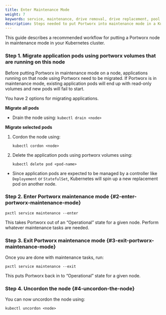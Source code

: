 ```yaml
---
title: Enter Maintenance Mode
weight: 7
keywords: service, maintenance, drive removal, drive replacement, pool list, pool priority
description: Steps needed to put Portworx into maintenance mode in a Kubernetes cluster
---
```


This guide describes a recommended workflow for putting a Portworx node in maintenance mode in your Kubernetes cluster.

### Step 1. Migrate application pods using portworx volumes that are running on this node

Before putting Portworx in maintenance mode on a node, applications running on that node using Portworx need to be migrated. If Portworx is in maintenance mode, existing application pods will end up with read-only volumes and new pods will fail to start.

You have 2 options for migrating applications.

**Migrate all pods**

* Drain the node using: `kubectl drain <node>`

**Migrate selected pods**

1. Cordon the node using:

    ```text
    kubectl cordon <node>
    ```

2. Delete the application pods using portworx volumes using:

    ```text
    kubectl delete pod <pod-name>
    ```

* Since application pods are expected to be managed by a controller like `Deployement` or `StatefulSet`, Kubernetes will spin up a new replacement pod on another node.

### Step 2. Enter Portworx maintenance mode {#2-enter-portworx-maintenance-mode}

```text
pxctl service maintenance --enter
```

This takes Portworx out of an “Operational” state for a given node. Perform whatever maintenance tasks are needed.

### Step 3. Exit Portworx maintenance mode {#3-exit-portworx-maintenance-mode}

Once you are done with maintenance tasks, run:

```text
pxctl service maintenance --exit
```

This puts Portworx back in to “Operational” state for a given node.

###  Step 4. Uncordon the node {#4-uncordon-the-node}

You can now uncordon the node using:

```text
kubectl uncordon <node>
```
